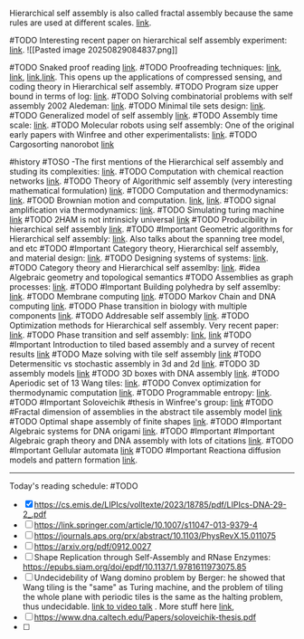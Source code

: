 Hierarchical self assembly is also called fractal assembly because the same rules are used at different scales. [link](https://thisis.caltech.edu/news/worlds-smallest-mona-lisa-80563#:~:text=The%20key%20to%20doing%20this,is%20applied%20at%20different%20scales). 

#TODO Interesting recent paper on hierarchical self assembly experiment: [link](https://yin.hms.harvard.edu/publications/2022.crisscross.pdf). ![[Pasted image 20250829084837.png]]


#TODO Snaked proof reading [link](http://self-assembly.net/wiki/index.php/Snaked_Proofreading).
#TODO Proofreading techniques: [link](https://pubmed.ncbi.nlm.nih.gov/25965580/), [link](https://www.researchgate.net/publication/220846273_A_Method_of_Error_Suppression_for_Self-assembling_DNA_Tiles), [link](http://self-assembly.net/wiki/index.php/Snaked_Proofreading),[link](https://link.springer.com/chapter/10.1007/978-3-540-24628-2_13). This opens up the applications of compressed sensing, and coding theory in Hierarchical self assembly.
#TODO Program size upper bound in terms of log: [link](https://web.cs.ucdavis.edu/~doty/papers/ptsa.pdf). 
#TODO Solving combinatorial problems with self assembly 2002 Aledeman: [link](https://www.dna.caltech.edu/Papers/optimize_self_assembly.pdf?utm_source=chatgpt.com). 
#TODO Minimal tile sets design: [link](https://link.springer.com/chapter/10.1007/978-3-642-32208-2_5?utm_source=chatgpt.com). 
#TODO Generalized model of self assembly [link](https://theory.stanford.edu/~gagan/papers/assembly_SODA.pdf?utm_source=chatgpt.com). 
#TODO Assembly time scale: [link](https://dna.hamilton.ie/assets/dw/nubots.pdf?utm_source=chatgpt.com). 
#TODO Molecular robots using self assembly: One of the original early papers with Winfree and other experimentalists: [link](https://www.nature.com/articles/nature09012). 
#TODO Cargosorting nanorobot [link](https://www.science.org/doi/10.1126/science.aan6558)

#history #TOSO -The first mentions of the Hierarchical self assembly and studing its complexities: [link](https://theory.stanford.edu/~gagan/papers/assembly_SODA.pdf?utm_source=chatgpt.com).
#TODO Computation with chemical reaction networks [link](https://scholar.google.com/citations?view_op=view_citation&hl=en&user=1ddBSr8AAAAJ&citation_for_view=1ddBSr8AAAAJ:mVmsd5A6BfQC). 
#TODO Theory of Algorithmic self assembly (very interesting mathematical formulation) [link](https://scholar.google.com/citations?view_op=view_citation&hl=en&user=1ddBSr8AAAAJ&citation_for_view=1ddBSr8AAAAJ:mVmsd5A6BfQC). 
#TODO Computation and thermodynamics: [link](https://scholar.google.com/citations?view_op=view_citation&hl=en&user=1ddBSr8AAAAJ&sortby=pubdate&citation_for_view=1ddBSr8AAAAJ:olpn-zPbct0C). 
#TOOD Brownian motion and computation. [link](https://scholar.google.com/citations?view_op=view_citation&hl=en&user=1ddBSr8AAAAJ&sortby=pubdate&citation_for_view=1ddBSr8AAAAJ:JoZmwDi-zQgC), [link](https://scholar.google.com/citations?view_op=view_citation&hl=en&user=1ddBSr8AAAAJ&sortby=pubdate&citation_for_view=1ddBSr8AAAAJ:olpn-zPbct0C). 
#TODO signal amplification via thermodynamics: [link](https://scholar.google.com/citations?view_op=view_citation&hl=en&user=1ddBSr8AAAAJ&sortby=pubdate&citation_for_view=1ddBSr8AAAAJ:1qzjygNMrQYC). 
#TODO Simulating turing machine [link](https://scholar.google.com/citations?view_op=view_citation&hl=en&user=1ddBSr8AAAAJ&cstart=20&pagesize=80&sortby=pubdate&citation_for_view=1ddBSr8AAAAJ:K3LRdlH-MEoC)
#TODO 2HAM is not intrinsicly universal [link](https://dl.acm.org/doi/abs/10.1007/s00453-015-9976-y?utm_source=chatgpt.com)
#TODO Producibility in hierarchical self assembly [link](https://dl.acm.org/doi/abs/10.1007/s00453-015-9976-y?utm_source=chatgpt.com).
#TODO #Important Geometric algorithms for Hierarchical self assembly: [link](https://erikdemaine.org/papers/ConnectedStagedAssembly_EuroCG2015/paper.pdf?utm_source=chatgpt.com). Also talks about the spanning tree model, and etc
#TODO #Important Category theory, Hierarchical self assembly, and material design: [link](https://arxiv.org/pdf/2101.11115). 
#TODO Designing systems of systems: [link](https://scholar.google.com/citations?view_op=view_citation&hl=en&user=1f5RQ5QAAAAJ&sortby=pubdate&citation_for_view=1f5RQ5QAAAAJ:Ri6SYOTghG4C). 
#TODO Category theory and Hierarchical self assemlby: [link](https://journals.plos.org/plosone/article?id=10.1371/journal.pone.0023911#:~:text=Materials%20in%20biology%20span%20all,like%20protein%20filaments%20subjected%20to). 
#idea Algebraic geometry and topological semantics
#TODO Assemblies as graph processes: [link](https://people.cs.umu.se/drewes/hjk60/essay_10.pdf). 
#TODO #Important Building polyhedra by self assemlby: [link](https://www.dam.brown.edu/people/menon/publications/kaplan.pdf). 
#TODO Membrane computing [link](https://link.springer.com/article/10.1007/s41965-025-00203-1). 
#TODO Markov Chain and DNA computing [link](https://www.sciencedirect.com/science/article/pii/S1476927123000282). 
#TODO Phase transition in biology with multiple components [link](https://scholar.google.com/citations?view_op=view_citation&hl=en&user=gYJdi6cAAAAJ&citation_for_view=gYJdi6cAAAAJ:0izLItjtcgwC). 
#TODO Addresable self assembly [link](https://pubs.acs.org/doi/abs/10.1021/jacs.5b11918). 
#TODO Optimization methods for Hierarchical self assembly. Very recent paper: [link](https://journals.aps.org/prx/abstract/10.1103/PhysRevX.15.011075). 
#TODO Phase transition and self assembly: [link](https://journals.aps.org/prmaterials/abstract/10.1103/PhysRevMaterials.9.053403), [link](https://journals.aps.org/prl/abstract/10.1103/PhysRevLett.132.208401)
#TODO #Important Introduction to tiled based assembly and a survey of recent results [link](https://link.springer.com/article/10.1007/s11047-013-9379-4)
#TODO Maze solving with tile self assembly [link](https://arxiv.org/pdf/2106.12341)
#TODO Determensitic vs stochastic assembly in 3d and 2d [link](https://arxiv.org/abs/0912.0027). 
#TODO 3D assembly models [link](https://link.springer.com/article/10.1007/s11047-019-09751-9)
#TODO 3D boxes with DNA assembly [link](https://link.springer.com/chapter/10.1007/3-540-45678-3_37). 
#TODO Aperiodic set of 13 Wang tiles: [link](https://citeseerx.ist.psu.edu/document?repid=rep1&type=pdf&doi=9e0e024f6a1943b0048c94a0085c30d6cf6731e2). 
#TODO Convex optimization for thermodynamic computation [link](https://scholar.google.com/citations?view_op=view_citation&hl=en&user=dSPQHDoAAAAJ&sortby=pubdate&citation_for_view=dSPQHDoAAAAJ:XUvXOeBm_78C). 
#TODO Programmable entropy: [link](https://www.biorxiv.org/content/10.1101/2024.09.13.612990v2.abstract). 
#TODO #Important Soloveichik #thesis  in Winfree's group: [link](https://www.dna.caltech.edu/Papers/soloveichik-thesis.pdf)
#TODO #Fractal dimension of assemblies in the abstract tile assembly model [link](https://link.springer.com/article/10.1007/s11047-023-09942-5)
#TODO Optimal shape assembly of finite shapes [link](https://link.springer.com/article/10.1007/s00453-016-0260-6). 
#TODO #Important Algebraic systems for DNA origami [link](https://arxiv.org/abs/1901.09120). 
#TODO #Important #Important Algebraic graph theory and DNA assembly with lots of citations [link](https://link.springer.com/chapter/10.1007/978-981-19-9891-1_11). 
#TODO #Important Gellular automata [link](https://link.springer.com/chapter/10.1007/978-981-19-9891-1_21)
#TODO #Important Reactiona diffusion models and pattern formation [link](https://link.springer.com/chapter/10.1007/978-981-19-9891-1_22). 

--- 
Today's reading schedule:
#TODO
- [x] https://cs.emis.de/LIPIcs/volltexte/2023/18785/pdf/LIPIcs-DNA-29-2_.pdf
- [ ] https://link.springer.com/article/10.1007/s11047-013-9379-4
- [ ] https://journals.aps.org/prx/abstract/10.1103/PhysRevX.15.011075
- [ ] https://arxiv.org/pdf/0912.0027
- [ ] Shape Replication through Self-Assembly and RNase Enzymes: https://epubs.siam.org/doi/epdf/10.1137/1.9781611973075.85
- [ ] Undecidebility of Wang domino problem by Berger: he showed that Wang tiling is the "same" as Turing machine, and the problem of tiling the whole plane with periodic tiles is the same as the halting problem, thus undecidable. [link to video talk](https://www.google.com/search?sca_esv=1303f4ac0cfcdd3b&sxsrf=AE3TifOuAYmdQBd_WR7J6L8iCjz_HsytzA:1756506327913&udm=7&fbs=AIIjpHxU7SXXniUZfeShr2fp4giZ1Y6MJ25_tmWITc7uy4KIeiAkWG4OlBE2zyCTMjPbGmMU8EWskMk2JSE__efdUJ3xmN8NZF80z9adYiOoxLWZC2w3V7md059YygfDFvJI4i1Vy5tFPocxuQscfH5tEQp2eDV7AP8tHcACufx7RZNBznIjbzFXuDWJUL-BDznAOVtvgfNeUU1vDPACXi3dhsS7U-8H_A&q=Undecidability+of+the+domino+problem.+Memoirs+of+the+American+Mathematical+Society&sa=X&ved=2ahUKEwivheL9h7GPAxUZIjQIHd6gEC0QtKgLegQIExAB&biw=956&bih=1023&dpr=1#fpstate=ive&vld=cid:c607614a,vid:CCXLUhExVyg,st:0) . More stuff here [link](https://www.lacl.fr/pvanier/rech/cirm.pdf),
- [ ] https://www.dna.caltech.edu/Papers/soloveichik-thesis.pdf
- [ ] 